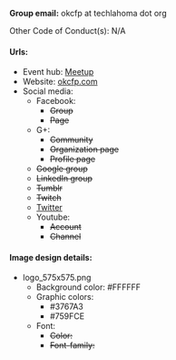 **Group email:** okcfp at techlahoma dot org

Other Code of Conduct(s): N/A

#### Urls:
  - Event hub: [Meetup](http://www.meetup.com/OKC-FP/)
  - Website: [okcfp.com](http://okcfp.com/)
  - Social media:
    - Facebook:
      - ~~Group~~
      - ~~Page~~
    - G+:
      - ~~Community~~
      - ~~Organization page~~
      - ~~Profile page~~
    - ~~Google group~~
    - ~~LinkedIn group~~
    - ~~Tumblr~~
    - ~~Twitch~~
    - [Twitter](https://twitter.com/fp_okc)
    - Youtube:
      - ~~Account~~
      - ~~Channel~~

#### Image design details:
- logo_575x575.png
  - Background color: #FFFFFF
  - Graphic colors:
    - #3767A3
    - #759FCE
  - Font:
    - ~~Color:~~
    - ~~Font-family:~~
